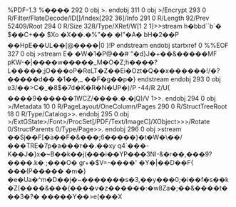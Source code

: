 %PDF-1.3 %���� 292 0 obj >. endobj 311 0 obj >/Encrypt 293 0 R/Filter/FlateDecode/ID\[\]/Index\[292 36\]/Info 291 0 R/Length 92/Prev 52409/Root 294 0 R/Size 328/Type/XRef/W\[1 2 1\]>>stream h�bbd\`\`b\`� $��C+�� $Xo �X��.�%"�� �l"�A� bH�2��P ��HpE��UL��\[@����|0 }!P endstream endobj startxref 0 %%EOF 327 0 obj >stream E� �W�1�P@��# "�d}J�+��&�����MF pKW-�|����w�����\_M�O�Z;h����?L�����;jO���oP�ReLT�Z��Ei�Ozt�Q��x������!/�?�����d�� �1��,\_ ��F�g��p�} endstream endobj 293 0 obj e3/��>C�\_�8$�7d�K�R�N�UP�)/P -44/R 2/U( ����9������1WCZ/����.�.�jQ)/V 1>>. endobj 294 0 obj >/Metadata 10 0 R/PageLayout/OneColumn/Pages 290 0 R/StructTreeRoot 18 0 R/Type/Catalog>>. endobj 295 0 obj >/ExtGState>/Font>/ProcSet\[/PDF/Text/ImageC\]/XObject>>>/Rotate 0/StructParents 0/Type/Page>>. endobj 296 0 obj >stream ��Sj��F\[�a��F�&���;6�����}�t�W�\\��/���TRE�7p�a���r��.��xy q4\`���-K��J�}x�~B��k��j(���i��YP���3NI-&�r��,���9?����.k� ;���O� gr+�$V=-����' �Y�|��D��F{ ���(P����� �m�}�e�Ua�^m�D��j�~�������s�3,��y���0;�i��f�s��k�Z(����&���(����v�z������:�w8Za�;��&����t���3�?� �����Y��>e(���X